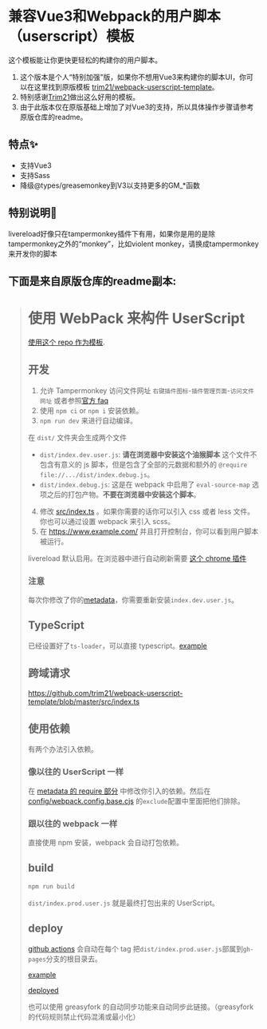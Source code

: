 # 兼容Vue3和Webpack的用户脚本（userscript）模板

这个模板能让你更快更轻松的构建你的用户脚本。

1. 这个版本是个人“特别加强"版，如果你不想用Vue3来构建你的脚本UI，你可以在这里找到原版模板 [trim21/webpack-userscript-template](https://github.com/trim21/webpack-userscript-template)。
2. 特别感谢[Trim21](https://github.com/trim21)做出这么好用的模板。
3. 由于此版本仅在原版基础上增加了对Vue3的支持，所以具体操作步骤请参考原版仓库的readme。

## 特点✨

* 支持Vue3
* 支持Sass
* 降级@types/greasemonkey到V3以支持更多的GM_*函数

## 特别说明📝

livereload好像只在tampermonkey插件下有用，如果你是用的是除tampermonkey之外的“monkey”，比如violent monkey，请换成tampermonkey来开发你的脚本

## 下面是来自原版仓库的readme副本:

> # 使用 WebPack 来构件 UserScript
>
> [使用这个 repo 作为模板](https://github.com/Trim21/webpack-userscript-template/generate).
>
> ## 开发
>
> 1. 允许 Tampermonkey 访问文件网址 `右键插件图标`-`插件管理页面`-`访问文件网址` 或者参照[官方 faq](https://tampermonkey.net/faq.php?ext=dhdg#Q204)
> 2. 使用 `npm ci` or `npm i` 安装依赖。
> 3. `npm run dev` 来进行自动编译。
>
> 在 `dist/` 文件夹会生成两个文件
>
> -   `dist/index.dev.user.js`: **请在浏览器中安装这个油猴脚本** 这个文件不包含有意义的 js 脚本，但是包含了全部的元数据和额外的 `@require file://.../dist/index.debug.js`。
> -   `dist/index.debug.js`: 这是在 webpack 中启用了 `eval-source-map` 选项之后的打包产物。**不要在浏览器中安装这个脚本**。
>
> 4. 修改 [src/index.ts](./src/index.ts) 。如果你需要的话你可以引入 css 或者 less 文件。你也可以通过设置 webpack 来引入 scss。
> 5. 在 <https://www.example.com/> 并且打开控制台，你可以看到用户脚本被运行。
>
> livereload 默认启用。在浏览器中进行自动刷新需要 [这个 chrome 插件](https://chrome.google.com/webstore/detail/jnihajbhpnppcggbcgedagnkighmdlei)
>
> ### 注意
>
> 每次你修改了你的[metadata](./config/metadata.cjs)，你需要重新安装`index.dev.user.js`。
>
> ## TypeScript
>
> 已经设置好了`ts-loader`，可以直接 typescript。[example](src/index.ts)
>
> ## 跨域请求
>
> https://github.com/trim21/webpack-userscript-template/blob/master/src/index.ts
>
> ## 使用依赖
>
> 有两个办法引入依赖。
>
> ### 像以往的 UserScript 一样
>
> 在 [metadata 的 require 部分](./config/metadata.cjs#L13-L17) 中修改你引入的依赖。然后在 [config/webpack.config.base.cjs](./config/webpack.config.base.cjs#L21-L25) 的`exclude`配置中里面把他们排除。
>
> ### 跟以往的 webpack 一样
>
> 直接使用 npm 安装，webpack 会自动打包依赖。
>
> ## build
>
> ```bash
> npm run build
> ```
>
> `dist/index.prod.user.js` 就是最终打包出来的 UserScript。
>
> ## deploy
>
> [github actions](./.github/workflows/nodejs.yml#L68) 会自动在每个 tag 把`dist/index.prod.user.js`部属到`gh-pages`分支的根目录去。
>
> [example](https://github.com/Trim21/webpack-userscript-template/tree/gh-pages)
>
> [deployed](https://trim21.github.io/webpack-userscript-template/)
>
> 也可以使用 greasyfork 的自动同步功能来自动同步此链接。（greasyfork 的代码规则禁止代码混淆或最小化）
